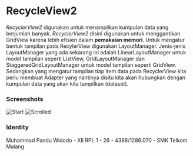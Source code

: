 # RecycleView2
_RecyclerView2_ digunakan untuk menampilkan kumpulan data yang berjumlah banyak. _RecyclerView2_ disini digunakan untuk menggantikan GridView karena lebih efisien dalam **pemakaian memori**. Untuk mengatur bentuk tampilan pada RecylerView digunakan LayoutManager. Jenis-jenis LayoutManager yang ada sekarang ini adalah LinearLayoutManager untuk model tampilan seperti ListView, GridLayoutManager dan StaggeredGridLayoutManager untuk model tampilan seperti GridView. Sedangkan yang mengatur tampilan tiap item data pada RecyclerView kita perlu membuat Adapter yang nantinya disitu kita akan hubungkan dengan kumpulan data yang akan kita tampilkan (dataset).

### Screenshots
![Start](https://drive.google.com/uc?id=0B7PzuWrOjVW-RDRTNEhoZjhlMms)
![Scrolled](https://drive.google.com/uc?id=0B7PzuWrOjVW-SWczLWgxVEdBTEk)

### Identity
Muhammad Pandu Widodo - XII RPL 1 - 26 - 4388/1286.070 - SMK Telkom Malang
